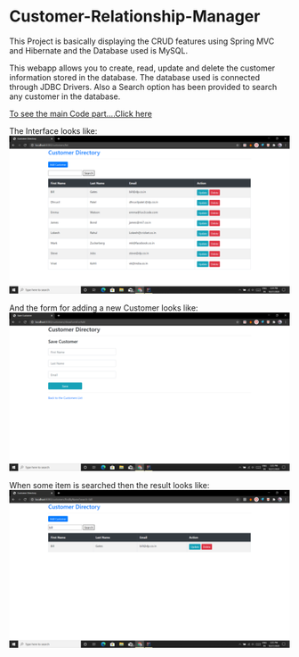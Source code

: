 # Customer-Relationship-Manager
This Project is basically displaying the CRUD features using Spring MVC and Hibernate and the Database used is MySQL.

This webapp allows you to create, read, update and delete the customer information stored in the database.
The database used is connected through JDBC Drivers.
Also a Search option has been provided to search any customer in the database.

[To see the main Code part....Click here](src/main/java/com/luv2code/springboot/thymeleafdemo)

The Interface looks like:
![](images/Screenshot%20(66).png)




And the form for adding a new Customer looks like:
![](images/Screenshot%20(67).png)




When some item is searched then the result looks like:
![](images/Screenshot%20(68).png)
